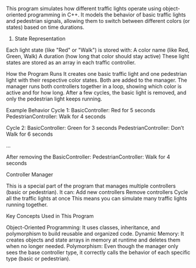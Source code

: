 This program simulates how different traffic lights operate using object-oriented programming in C++.
It models the behavior of basic traffic lights and pedestrian signals, allowing them to switch between different colors (or states) based on time durations.
1. State Representation
   
Each light state (like "Red" or "Walk") is stored with:
A color name (like Red, Green, Walk)
A duration (how long that color should stay active)
These light states are stored as an array in each traffic controller.

 How the Program Runs
It creates one basic traffic light and one pedestrian light with their respective color states.
Both are added to the manager.
The manager runs both controllers together in a loop, showing which color is active and for how long.
After a few cycles, the basic light is removed, and only the pedestrian light keeps running.

Example Behavior
Cycle 1:
BasicController: Red for 5 seconds
PedestrianController: Walk for 4 seconds

Cycle 2:
BasicController: Green for 3 seconds
PedestrianController: Don’t Walk for 6 seconds

...

After removing the BasicController:
PedestrianController: Walk for 4 seconds

Controller Manager

This is a special part of the program that manages multiple controllers (basic or pedestrian). It can:
Add new controllers
Remove controllers
Cycle all the traffic lights at once
This means you can simulate many traffic lights running together.

Key Concepts Used in This Program

Object-Oriented Programming: It uses classes, inheritance, and polymorphism to build reusable and organized code.
Dynamic Memory: It creates objects and state arrays in memory at runtime and deletes them when no longer needed.
Polymorphism: Even though the manager only sees the base controller type, it correctly calls the behavior of each specific type (basic or pedestrian).


